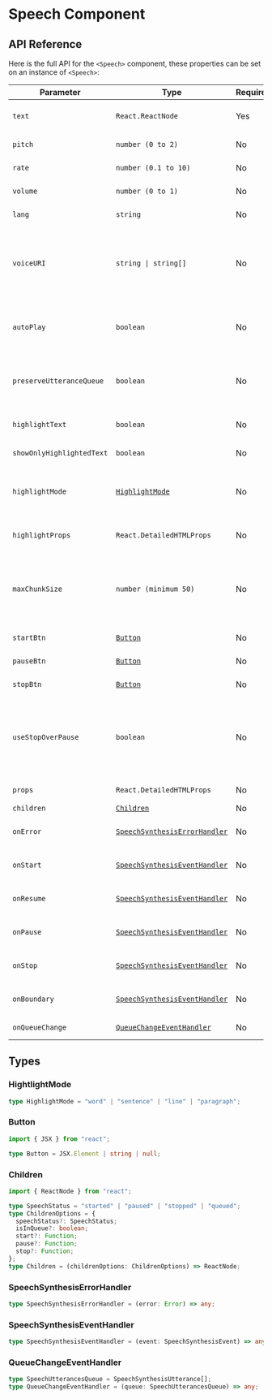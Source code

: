# Speech Component

## API Reference

Here is the full API for the `<Speech>` component, these properties can be set on an instance of `<Speech>`:

| Parameter                 | Type                                                          | Required | Default           | Description                                                                                                                                                                                                                                                |
| ------------------------- | ------------------------------------------------------------- | -------- | ----------------- | ---------------------------------------------------------------------------------------------------------------------------------------------------------------------------------------------------------------------------------------------------------- |
| `text`                    | `React.ReactNode`                                             | Yes      | -                 | It contains the text to be spoken by **Web Speech API**.                                                                                                                                                                                                   |
| `pitch`                   | `number (0 to 2)`                                             | No       | `1`               | The pitch at which the utterance will be spoken.                                                                                                                                                                                                           |
| `rate`                    | `number (0.1 to 10)`                                          | No       | `1`               | The speed at which the utterance will be spoken.                                                                                                                                                                                                           |
| `volume`                  | `number (0 to 1)`                                             | No       | `1`               | The volume at which the utterance will be spoken.                                                                                                                                                                                                          |
| `lang`                    | `string`                                                      | No       | -                 | The language in which the utterance will be spoken.                                                                                                                                                                                                        |
| `voiceURI`                | `string \| string[]`                                          | No       | -                 | The voice using which the utterance will be spoken. If provided an array, further voices will be used as fallback if initial voices are not found. See possible values [here](https://developer.mozilla.org/en-US/docs/Web/API/SpeechSynthesis/getVoices). |
| `autoPlay`                | `boolean`                                                     | No       | `false`           | Automatically starts speech when the component loads or when `text` changes, if set to true.                                                                                                                                                               |
| `preserveUtteranceQueue`  | `boolean`                                                     | No       | `false`           | Whether to maintain a queue of speech utterances (true) or clear previous utterances (false).                                                                                                                                                              |
| `highlightText`           | `boolean`                                                     | No       | `false`           | Whether the words in the text should be highlighted as they are read or not.                                                                                                                                                                               |
| `showOnlyHighlightedText` | `boolean`                                                     | No       | `false`           | If `true`, returns only the currently highlighted text.                                                                                                                                                                                                    |
| `highlightMode`           | [`HighlightMode`](#hightlightmode)                            | No       | `word`            | Defines the level of text highlighting: `word`, `sentence` (highlights until `.`, `?`, `!`, or `\n`), `line` (splits only at `\n`), or `paragraph`.                                                                                                        |
| `highlightProps`          | `React.DetailedHTMLProps`                                     | No       | -                 | Props to customize the highlighted word, typically applied to the `<mark>` tag.                                                                                                                                                                            |
| `maxChunkSize`            | `number (minimum 50)`                                         | No       | 250               | Specifies the maximum size of each text chunk when dividing the text. This helps manage the Web Speech API's text limit, avoiding issues related to large text inputs.                                                                                     |
| `startBtn`                | [`Button`](#button)                                           | No       | `<HiVolumeUp />`  | Button to start the speech instance.                                                                                                                                                                                                                       |
| `pauseBtn`                | [`Button`](#button)                                           | No       | `<HiVolumeOff />` | Button to pause the speech instance.                                                                                                                                                                                                                       |
| `stopBtn`                 | [`Button`](#button)                                           | No       | `<HiMiniStop />`  | Button to stop the speech instance.                                                                                                                                                                                                                        |
| `useStopOverPause`        | `boolean`                                                     | No       | `false`           | Whether the controls should display `stopBtn` instead of `pauseBtn`. In Android devices, `SpeechSynthesis.pause()` behaves like `SpeechSynthesis.cancel()`. See [details](https://developer.mozilla.org/en-US/docs/Web/API/SpeechSynthesis/pause)          |
| `props`                   | `React.DetailedHTMLProps`                                     | No       | -                 | Props to customize the `<Speech>` component.                                                                                                                                                                                                               |
| `children`                | [`Children`](#children)                                       | No       | -                 | See [usage with FaC](/docs/usage/speech#full-customization)                                                                                                                                                                                                |
| `onError`                 | [`SpeechSynthesisErrorHandler`](#speechsynthesiserrorhandler) | No       | `console.error`   | Function to be executed if browser doesn't support **Web Speech API**.                                                                                                                                                                                     |
| `onStart`                 | [`SpeechSynthesisEventHandler`](#speechsynthesiseventhandler) | No       | -                 | Function to be executed when speech utterance is started.                                                                                                                                                                                                  |
| `onResume`                | [`SpeechSynthesisEventHandler`](#speechsynthesiseventhandler) | No       | -                 | Function to be executed when speech utterance is resumed.                                                                                                                                                                                                  |
| `onPause`                 | [`SpeechSynthesisEventHandler`](#speechsynthesiseventhandler) | No       | -                 | Function to be executed when speech utterance is paused.                                                                                                                                                                                                   |
| `onStop`                  | [`SpeechSynthesisEventHandler`](#speechsynthesiseventhandler) | No       | -                 | Function to be executed when speech utterance is stopped.                                                                                                                                                                                                  |
| `onBoundary`              | [`SpeechSynthesisEventHandler`](#speechsynthesiseventhandler) | No       | -                 | Function to be executed at specified boundaries during speech synthesis.                                                                                                                                                                                   |
| `onQueueChange`           | [`QueueChangeEventHandler`](#queuechangeeventhandler)         | No       | -                 | Function to be executed whenever `queue` changes.                                                                                                                                                                                                          |

## Types

### HightlightMode

```typescript
type HighlightMode = "word" | "sentence" | "line" | "paragraph";
```

### Button

```typescript
import { JSX } from "react";

type Button = JSX.Element | string | null;
```

### Children

```typescript
import { ReactNode } from "react";

type SpeechStatus = "started" | "paused" | "stopped" | "queued";
type ChildrenOptions = {
  speechStatus?: SpeechStatus;
  isInQueue?: boolean;
  start?: Function;
  pause?: Function;
  stop?: Function;
};
type Children = (childrenOptions: ChildrenOptions) => ReactNode;
```

### SpeechSynthesisErrorHandler

```typescript
type SpeechSynthesisErrorHandler = (error: Error) => any;
```

### SpeechSynthesisEventHandler

```typescript
type SpeechSynthesisEventHandler = (event: SpeechSynthesisEvent) => any;
```

### QueueChangeEventHandler

```typescript
type SpeechUtterancesQueue = SpeechSynthesisUtterance[];
type QueueChangeEventHandler = (queue: SpeechUtterancesQueue) => any;
```
